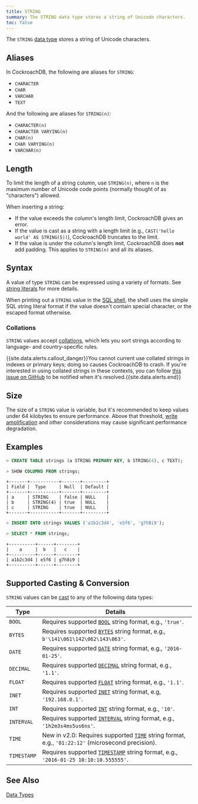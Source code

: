 ```yaml
---
title: STRING
summary: The STRING data type stores a string of Unicode characters.
toc: false
---
```


The `STRING` [data type](data-types.html) stores a string of Unicode characters.



<div id="toc"></div>

## Aliases

In CockroachDB, the following are aliases for `STRING`:

- `CHARACTER`
- `CHAR`
- `VARCHAR`
- `TEXT`

And the following are aliases for `STRING(n)`:

- `CHARACTER(n)`
- `CHARACTER VARYING(n)`
- `CHAR(n)`
- `CHAR VARYING(n)`
- `VARCHAR(n)`

## Length

To limit the length of a string column, use `STRING(n)`, where `n` is the maximum number of Unicode code points (normally thought of as "characters") allowed.

When inserting a string:

- If the value exceeds the column's length limit, CockroachDB gives an error.
- If the value is cast as a string with a length limit (e.g., `CAST('hello world' AS STRING(5))`), CockroachDB truncates to the limit.
- If the value is under the column's length limit, CockroachDB does **not** add padding. This applies to `STRING(n)` and all its aliases.

## Syntax

A value of type `STRING` can be expressed using a variety of formats.
See [string literals](sql-constants.html#string-literals) for more details.

When printing out a `STRING` value in the [SQL shell](use-the-built-in-sql-client.html), the shell uses the simple
SQL string literal format if the value doesn't contain special character,
or the escaped format otherwise.

### Collations

`STRING` values accept [collations](collate.html), which lets you sort strings according to language- and country-specific rules.

{{site.data.alerts.callout_danger}}You cannot current use collated strings in indexes or primary keys; doing so causes CockroachDB to crash. If you're interested in using collated strings in these contexts, you can follow <a href="https://github.com/cockroachdb/cockroach/issues/2473">this issue on GitHub</a> to be notified when it's resolved.{{site.data.alerts.end}}

## Size

The size of a `STRING` value is variable, but it's recommended to keep values under 64 kilobytes to ensure performance. Above that threshold, [write amplification](https://en.wikipedia.org/wiki/Write_amplification) and other considerations may cause significant performance degradation.   

## Examples

~~~ sql
> CREATE TABLE strings (a STRING PRIMARY KEY, b STRING(4), c TEXT);

> SHOW COLUMNS FROM strings;
~~~
~~~
+-------+-----------+-------+---------+
| Field |  Type     | Null  | Default |
+-------+-----------+-------+---------+
| a     | STRING    | false | NULL    |
| b     | STRING(4) | true  | NULL    |
| c     | STRING    | true  | NULL    |
+-------+-----------+-------+---------+
~~~
~~~ sql
> INSERT INTO strings VALUES ('a1b2c3d4', 'e5f6', 'g7h8i9');

> SELECT * FROM strings;
~~~
~~~
+----------+------+--------+
|    a     |  b   |   c    |
+----------+------+--------+
| a1b2c3d4 | e5f6 | g7h8i9 |
+----------+------+--------+
~~~

## Supported Casting & Conversion

`STRING` values can be [cast](data-types.html#data-type-conversions-casts) to any of the following data types:

Type | Details
-----|--------
`BOOL` | Requires supported [`BOOL`](bool.html) string format, e.g., `'true'`.
`BYTES` | Requires supported [`BYTES`](bytes.html) string format, e.g., `b'\141\061\142\062\143\063'`.
`DATE` | Requires supported [`DATE`](date.html) string format, e.g., `'2016-01-25'`.
`DECIMAL` | Requires supported [`DECIMAL`](decimal.html) string format, e.g., `'1.1'`.
`FLOAT` | Requires supported [`FLOAT`](float.html) string format, e.g., `'1.1'`.
`INET` | Requires supported [`INET`](inet.html) string format, e.g, `'192.168.0.1'`.
`INT` | Requires supported [`INT`](int.html) string format, e.g., `'10'`.
`INTERVAL` | Requires supported [`INTERVAL`](interval.html) string format, e.g., `'1h2m3s4ms5us6ns'`.
`TIME` | <span class="version-tag">New in v2.0:</span> Requires supported [`TIME`](time.html) string format, e.g., `'01:22:12'` (microsecond precision).
`TIMESTAMP` | Requires supported [`TIMESTAMP`](timestamp.html) string format, e.g., `'2016-01-25 10:10:10.555555'`.

## See Also

[Data Types](data-types.html)
